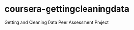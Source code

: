coursera-gettingcleaningdata
============================

Getting and Cleaning Data Peer Assessment Project
